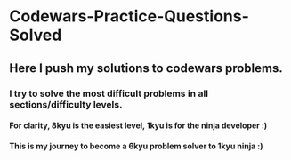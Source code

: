 # Codewars-Practice-Questions-Solved
## Here I push my solutions to codewars problems.
### I try to solve the most difficult problems in all sections/difficulty levels.

#### For clarity, 8kyu is the easiest level, 1kyu is for the ninja developer :)
#### This is my journey to become a 6kyu problem solver to 1kyu ninja :)


